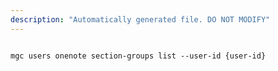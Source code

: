 ```yaml
---
description: "Automatically generated file. DO NOT MODIFY"
---
```


```cli

mgc users onenote section-groups list --user-id {user-id}

```